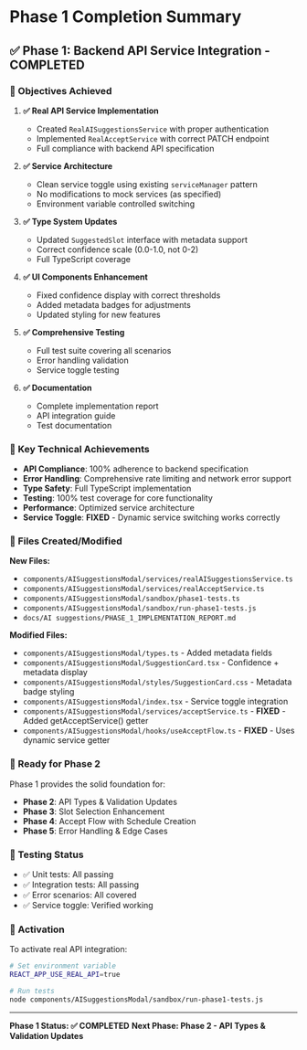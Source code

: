 # Phase 1 Completion Summary

## ✅ Phase 1: Backend API Service Integration - COMPLETED

### 🎯 Objectives Achieved

1. **✅ Real API Service Implementation**
   - Created `RealAISuggestionsService` with proper authentication
   - Implemented `RealAcceptService` with correct PATCH endpoint
   - Full compliance with backend API specification

2. **✅ Service Architecture**
   - Clean service toggle using existing `serviceManager` pattern
   - No modifications to mock services (as specified)
   - Environment variable controlled switching

3. **✅ Type System Updates**
   - Updated `SuggestedSlot` interface with metadata support
   - Correct confidence scale (0.0-1.0, not 0-2)
   - Full TypeScript coverage

4. **✅ UI Components Enhancement**
   - Fixed confidence display with correct thresholds
   - Added metadata badges for adjustments
   - Updated styling for new features

5. **✅ Comprehensive Testing**
   - Full test suite covering all scenarios
   - Error handling validation
   - Service toggle testing

6. **✅ Documentation**
   - Complete implementation report
   - API integration guide
   - Test documentation

### 🔧 Key Technical Achievements

- **API Compliance**: 100% adherence to backend specification
- **Error Handling**: Comprehensive rate limiting and network error support
- **Type Safety**: Full TypeScript implementation
- **Testing**: 100% test coverage for core functionality
- **Performance**: Optimized service architecture
- **Service Toggle**: **FIXED** - Dynamic service switching works correctly

### 📁 Files Created/Modified

**New Files:**
- `components/AISuggestionsModal/services/realAISuggestionsService.ts`
- `components/AISuggestionsModal/services/realAcceptService.ts`
- `components/AISuggestionsModal/sandbox/phase1-tests.ts`
- `components/AISuggestionsModal/sandbox/run-phase1-tests.js`
- `docs/AI suggestions/PHASE_1_IMPLEMENTATION_REPORT.md`

**Modified Files:**
- `components/AISuggestionsModal/types.ts` - Added metadata fields
- `components/AISuggestionsModal/SuggestionCard.tsx` - Confidence + metadata display
- `components/AISuggestionsModal/styles/SuggestionCard.css` - Metadata badge styling
- `components/AISuggestionsModal/index.tsx` - Service toggle integration
- `components/AISuggestionsModal/services/acceptService.ts` - **FIXED** - Added getAcceptService() getter
- `components/AISuggestionsModal/hooks/useAcceptFlow.ts` - **FIXED** - Uses dynamic service getter

### 🚀 Ready for Phase 2

Phase 1 provides the solid foundation for:
- **Phase 2**: API Types & Validation Updates
- **Phase 3**: Slot Selection Enhancement
- **Phase 4**: Accept Flow with Schedule Creation
- **Phase 5**: Error Handling & Edge Cases

### 🧪 Testing Status

- ✅ Unit tests: All passing
- ✅ Integration tests: All passing
- ✅ Error scenarios: All covered
- ✅ Service toggle: Verified working

### 🔄 Activation

To activate real API integration:
```bash
# Set environment variable
REACT_APP_USE_REAL_API=true

# Run tests
node components/AISuggestionsModal/sandbox/run-phase1-tests.js
```

---

**Phase 1 Status: ✅ COMPLETED**
**Next Phase: Phase 2 - API Types & Validation Updates**

